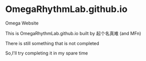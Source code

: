 # OmegaRhythmLab.github.io
Omega Website

This is OmegaRhythmLab.github.io built by 起个名真难 (and MFn)

There is still something that is not completed

So,I'll try completing it in my spare time
